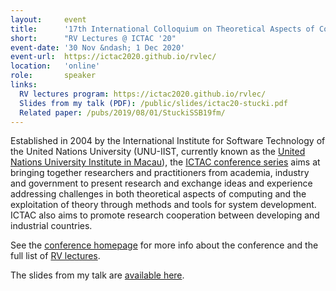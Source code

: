 ```yaml
---
layout:     event
title:      '17th International Colloquium on Theoretical Aspects of Computing 2020 &ndash; RV Lectures'
short:      "RV Lectures @ ICTAC '20"
event-date: '30 Nov &ndash; 1 Dec 2020'
event-url:  https://ictac2020.github.io/rvlec/
location:   'online'
role:       speaker
links:
  RV lectures program: https://ictac2020.github.io/rvlec/
  Slides from my talk (PDF): /public/slides/ictac20-stucki.pdf
  Related paper: /pubs/2019/08/01/StuckiSSB19fm/
---
```


Established in 2004 by the International Institute for Software Technology of the United Nations University (UNU-IIST, currently known as the [United Nations University Institute in Macau](https://cs.unu.edu/)), the [ICTAC conference series](https://ictac.isp.uni-luebeck.de/about) aims at bringing together researchers and practitioners from academia, industry and government to present research and exchange ideas and experience addressing challenges in both theoretical aspects of computing and the exploitation of theory through methods and tools for system development. ICTAC also aims to promote research cooperation between developing and industrial countries.

See the [conference homepage](https://ictac2020.github.io/) for more info about the conference and the full list of [RV lectures](https://ictac2020.github.io/rvlec/).

The slides from my talk are [available here](/public/slides/ictac20-stucki.pdf).
